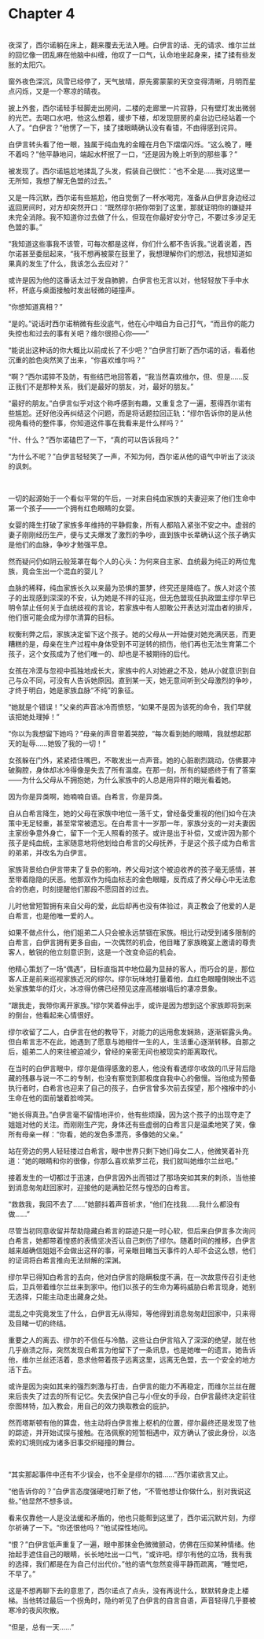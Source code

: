 # Chapter 4

<br>
夜深了，西尔诺躺在床上，翻来覆去无法入睡。白伊言的话、无的请求、维尔兰丝的回忆像一团乱麻在他脑中纠缠，他叹了一口气，认命地坐起身来，揉了揉有些发胀的太阳穴。

窗外夜色深沉，风雪已经停了，天气放晴，原先雾蒙蒙的天空变得清晰，月明而星点闪烁，又是一个寒凉的晴夜。

披上外套，西尔诺轻手轻脚走出房间，二楼的走廊里一片寂静，只有壁灯发出微弱的光芒。去喝口水吧，他这么想着，缓步下楼，却发现厨房的桌台边已经站着一个人了。“白伊言？”他愣了一下，揉了揉眼睛确认没有看错，不由得感到诧异。

白伊言转头看了他一眼，独属于纯血鬼的金瞳在月色下熠熠闪烁。“这么晚了，睡不着吗？”他平静地问，端起水杯抿了一口，“还是因为晚上听到的那些事？”

被发现了。西尔诺尴尬地揉乱了头发，假装自己很忙：“也不全是……我对这里一无所知，我想了解无色盟的过去。”

又是一阵沉默，西尔诺有些尴尬，他自觉倒了一杯水喝完，准备从白伊言身边经过返回房间时，对方却突然开口：“既然缪尔把你带到了这里，那就证明你的嫌疑并未完全消除。我不知道你过去做了什么，但现在你最好安分守己，不要过多涉足无色盟的事。”

“我知道这些事我不该管，可每次都是这样，你们什么都不告诉我。”说着说着，西尔诺甚至委屈起来，“我不想再被蒙在鼓里了，我想理解你们的想法，我想知道如果真的发生了什么，我该怎么去应对？”

或许是因为他的这番话太过于发自肺腑，白伊言也无言以对，他轻轻放下手中水杯，杯底与桌面接触时发出轻微的碰撞声。

“你想知道真相？”

“是的。”说话时西尔诺稍微有些没底气，他在心中暗自为自己打气，“而且你的能力失控也和过去的事有关吧？维尔很担心你——”

“能说出这种话的你大概比以前成长了不少吧？”白伊言打断了西尔诺的话，看着他沉重的脸色突然笑了出来，“你喜欢维尔吗？”

“啊？”西尔诺猝不及防，有些结巴地回答着，“我当然喜欢维尔，但、但是……反正我们不是那种关系，我们是最好的朋友，对，最好的朋友。”

“最好的朋友。”白伊言似乎对这个称呼感到有趣，又重复念了一遍，惹得西尔诺有些尴尬。还好他没再纠结这个问题，而是将话题拉回正轨：“缪尔告诉你的是从他视角看待的整件事，你知道这件事在我看来是什么样吗？”

“什、什么？”西尔诺磕巴了一下，“真的可以告诉我吗？”

“为什么不呢？”白伊言轻轻笑了一声，不知为何，西尔诺从他的语气中听出了淡淡的讽刺。

<br>

一切的起源始于一个看似平常的午后，一对来自纯血家族的夫妻迎来了他们生命中第一个孩子——一个拥有红色眼睛的女婴。

女婴的降生打破了家族多年维持的平静假象，所有人都陷入紧张不安之中。虚弱的妻子刚刚经历生产，便与丈夫爆发了激烈的争吵，直到族中长辈确认这个孩子确实是他们的血脉，争吵才勉强平息。

然而疑问仍如阴云般笼罩在每个人的心头：为何来自主家、血统最为纯正的两位鬼族，竟会生出一个混血的婴儿？

血脉的稀释，纯血家族长久以来最为恐惧的噩梦，终究还是降临了。族人对这个孩子的出现感到深深的不安，认为她是不祥的征兆，但无色盟现任执政盟主缪尔早已明令禁止任何关于血统歧视的言论，若家族中有人胆敢公开表达对混血者的排斥，他们很可能会成为缪尔清算的目标。

权衡利弊之后，家族决定留下这个孩子。她的父母从一开始便对她充满厌恶，而更糟糕的是，母亲在生产过程中身体受到不可逆转的损伤，他们再也无法生育第二个孩子，这个女孩成为了他们唯一的、却也是不被期待的后代。

女孩在冷漠与忽视中孤独地成长大，家族中的人对她避之不及，她从小就意识到自己与众不同，可没有人告诉她原因。直到某一天，她无意间听到父母激烈的争吵，才终于明白，她是家族血脉“不纯”的象征。

“她就是个错误！”父亲的声音冰冷而愤怒，“如果不是因为该死的命令，我们早就该把她处理掉！”

“你以为我想留下她吗？”母亲的声音带着哭腔，“每次看到她的眼睛，我就想起那天的耻辱……她毁了我的一切！”

女孩躲在门外，紧紧捂住嘴巴，不敢发出一点声音。她的心脏剧烈跳动，仿佛要冲破胸腔，身体却冰冷得像是失去了所有温度。在那一刻，所有的疑惑终于有了答案——为什么父母从不拥抱她，为什么家族中的人总是用异样的眼光看着她。

因为你是异类啊，她喃喃自语。白希言，你是异类。

自从白希言降生，她的父母在家族中地位一落千丈，曾经备受重视的他们如今在决策中无足轻重，甚至常常被遗忘。在白希言十一岁那一年，家族分支的一对夫妻因主家纷争意外身亡，留下一个无人照看的孩子。或许是出于补偿，又或许因为那个孩子是纯血统，主家随意地将他划给白希言的父母抚养，于是这个孩子成为白希言的弟弟，并改名为白伊言。

家族背景给白伊言带来了复杂的影响，养父母对这个被迫收养的孩子毫无感情，甚至带着隐隐的厌恶。他那双作为纯血标志的金色眼瞳，反而成了养父母心中无法愈合的伤疤，时刻提醒他们那段不愿回首的过去。

儿时他曾短暂拥有来自父母的爱，此后却再也没有体验过，真正教会了他爱的人是白希言，也是他唯一爱的人。

如果不做点什么，他们姐弟二人只会被永远禁锢在家族。相比行动受到诸多限制的白希言，白伊言拥有更多自由，一次偶然的机会，他目睹了家族晚宴上邀请的尊贵客人，敏锐的他立刻意识到，这是一个改变命运的机会。

他精心策划了一场“偶遇”，目标直指其中地位最为显赫的客人，而巧合的是，那位客人正是前来巡视家族近况的缪尔。缪尔玩味地打量着他，血红色眼瞳倒映出不远处家族繁华的灯火，冰凉得仿佛已经预见这座高楼崩塌后的凄凉景象。

“跟我走，我带你离开家族。”缪尔笑着伸出手，或许是因为想到这个家族即将到来的倒台，他看起来心情很好。

缪尔收留了二人，白伊言在他的教导下，对能力的运用愈发娴熟，逐渐崭露头角。但白希言志不在此，她遇到了愿意与她相伴一生的人，生活重心逐渐转移。自那之后，姐弟二人的来往被迫减少，曾经的亲密无间也被现实的距离取代。

在当时的白伊言眼中，缪尔是值得感激的恩人，他没有看透缪尔收敛的爪牙背后隐藏的残暴与说一不二的专制，也没有察觉到那极度自我中心的傲慢。当他成为预备执行者时，白希言也迎来了自己的孩子，白伊言曾多次前去探望，那个襁褓中的小生命在他的面前皱着脸啼哭。

“她长得真丑。”白伊言毫不留情地评价，他有些烦躁，因为这个孩子的出现夺走了姐姐对他的关注。而刚刚生产完，身体还有些虚弱的白希言只是温柔地笑了笑，像所有母亲一样：“你看，她的发色多漂亮，多像她的父亲。”

站在旁边的男人轻轻搂过白希言，眼中世界只剩下她们母女二人，他微笑着补充道：“她的眼睛和你的很像，你那么喜欢紫罗兰花，我们就叫她维尔兰丝吧。”

接着发生的一切都过于迅速，白伊言因外出而错过了那场突如其来的刺杀，当他接到消息匆匆赶回家时，迎接他的是满脸茫然与惶恐的白希言。

“救救我，我回不去了……”她颤抖着声音祈求，“他们在找我……我什么都没有做……”

尽管当初同意收留并帮助隐藏白希言的踪迹只是一时心软，但后来白伊言多次询问白希言，她都带着惶惑的表情坚决否认自己刺伤了缪尔。随着时间的推移，白伊言越来越确信姐姐不会做出这样的事，可亲眼目睹当天事件的人却不会这么想，他们的证词将白希言推向无法辩解的深渊。

缪尔早已得知白希言的去向，他对白伊言的隐瞒极度不满，在一次故意传召引走他后，卫兵带着维尔兰丝来到家中。他们以孩子的生命为筹码威胁白希言现身，她别无选择，只能主动走出藏身之处。

混乱之中究竟发生了什么，白伊言无从得知，等他得到消息匆匆赶回家中，只来得及目睹一切的终结。

重要之人的离去、缪尔的不信任与冷酷，这些让白伊言陷入了深深的绝望，就在他几乎崩溃之际，突然发现白希言为他留下了一条讯息，也是她唯一的遗言。她告诉他，维尔兰丝还活着，恳求他带着孩子远离这里，远离无色盟，去一个安全的地方活下去。

或许是因为突如其来的强烈刺激与打击，白伊言的能力不再稳定，而维尔兰丝在醒来后丧失了过去的所有记忆。失去保护自己与小侄女的手段，白伊言最终决定前往奈图林特，加入教会，用自己的效力换取教会的庇护。

然而塔斯顿有他的算盘，他主动将白伊言推上枢机的位置，缪尔最终还是发现了他的踪迹，并开始试探与接触。在洛佩察的短暂相遇中，双方确认了彼此身份，以洛索的幻境则成为诸多旧事交织碰撞的舞台。

<br>

“其实那起事件中还有不少误会，也不全是缪尔的错……”西尔诺欲言又止。

“他告诉你的？”白伊言态度强硬地打断了他，“不管他想让你做什么，别对我说这些。”他显然不想多谈。

看来仅靠他一人是没法缓和矛盾的，他也只能帮到这里了，西尔诺沉默片刻，为缪尔祈祷了一下。“你还恨他吗？”他试探性地问。

“恨？”白伊言低声重复了一遍，眼中那抹金色微微颤动，仿佛在压抑某种情绪。他抬起手遮住自己的眼睛，长长地吐出一口气，“或许吧。缪尔有他的立场，我有我的选择，我们都是在为自己付出代价。”他的语气忽然变得平静而疏离，“睡觉吧，不早了。”

这是不想再聊下去的意思了，西尔诺点了点头，没有再说什么，默默转身走上楼梯。当他转过最后一个拐角时，隐约听见了白伊言的自言自语，声音轻得几乎要被寒冷的夜风吹散。

“但是，总有一天……”
